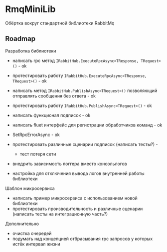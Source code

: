 # RmqMiniLib

Обёртка вокруг стандартной библиотеки RabbitMq

## Roadmap

Разработка библиотеки
- написать rpc метод `IRabbitHub.ExecuteRpcAsync<TResponse, TRequest>()` - ok
- протестировать работу `IRabbitHub.ExecuteRpcAsync<TResponse, TRequest>()` - ok
- написать метод `IRabbitHub.PublishAsync<TRequest>()` позволяющий отправлять сообщения без ответа - ok
- протестировать работу `IRabbitHub.PublishAsync<TRequest>()` - ok
- написать функционал подписок - ok
- написать fluet интерфейс для регистрации обработчиков команд - ok
- SetRpcErrorAsync - ok
- протестировать различные сценарии подписок (написать тесты?) -
	-	тест потеря сети

- внедрить зависимость логгера вместо консольлогов
- настройка для отключения вывода логов внутренней работы библиотеки

Шаблон микросервиса
- написать пример микросервиса с использованием новой библиотеки
- протестировать производительность и различные сценарии (написать тесты на интеграционную часть?)

Дополнительно
- очистка очередей
- подумать над концепцией отбрасывания rpc запросов у которых истёк интервал жизни
